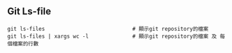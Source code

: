 ## Git Ls-file

```git
git ls-files							# 顯示git repository的檔案						
git ls-files | xargs wc -l				# 顯示git repository的檔案 及 每個檔案的行數
``` 